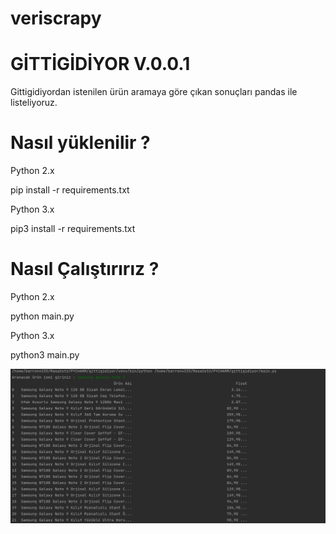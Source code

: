 # veriscrapy

# GİTTİGİDİYOR V.0.0.1

Gittigidiyordan istenilen ürün aramaya göre çıkan sonuçları pandas ile listeliyoruz.

# Nasıl yüklenilir ?

Python 2.x

pip install -r requirements.txt

Python 3.x

pip3 install -r requirements.txt

# Nasıl Çalıştırırız ?

Python 2.x

python main.py

Python 3.x

python3 main.py

![](img/img1.png)
